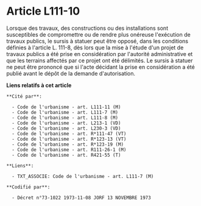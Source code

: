 # Article L111-10

Lorsque des travaux, des constructions ou des installations sont susceptibles de compromettre ou de rendre plus onéreuse
l'exécution de travaux publics, le sursis à statuer peut être opposé, dans les conditions définies à l'article L. 111-8, dès
lors que la mise à l'étude d'un projet de travaux publics a été prise en considération par l'autorité administrative et que
les terrains affectés par ce projet ont été délimités. Le sursis à statuer ne peut être prononcé que si l'acte décidant la
prise en considération a été publié avant le dépôt de la demande d'autorisation.

**Liens relatifs à cet article**

	**Cité par**:

	  - Code de l'urbanisme - art. L111-11 (M)
	  - Code de l'urbanisme - art. L111-7 (M)
	  - Code de l'urbanisme - art. L111-8 (M)
	  - Code de l'urbanisme - art. L213-1 (VD)
	  - Code de l'urbanisme - art. L230-3 (VD)
	  - Code de l'urbanisme - art. R*111-47 (VT)
	  - Code de l'urbanisme - art. R*123-13 (VT)
	  - Code de l'urbanisme - art. R*123-19 (M)
	  - Code de l'urbanisme - art. R111-26-1 (M)
	  - Code de l'urbanisme - art. R421-55 (T)

	**Liens**:

	  - TXT_ASSOCIE: Code de l'urbanisme - art. L111-7 (M)

	**Codifié par**:

	  - Décret n°73-1022 1973-11-08 JORF 13 NOVEMBRE 1973
